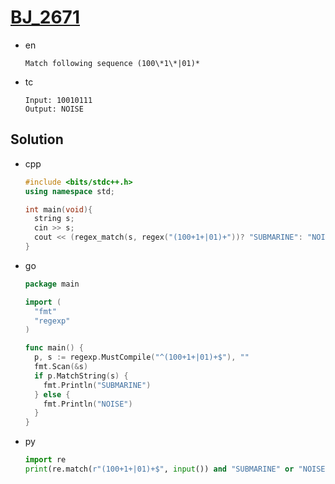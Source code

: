 # [BJ_2671](https://acmicpc.net/problem/2671)

* en

  ```en
  Match following sequence (100\*1\*|01)*
  ```

* tc

  ```tc
  Input: 10010111
  Output: NOISE
  ```

## Solution

* cpp

  ```cpp
  #include <bits/stdc++.h>
  using namespace std;

  int main(void){
    string s;
    cin >> s;
    cout << (regex_match(s, regex("(100+1+|01)+"))? "SUBMARINE": "NOISE");
  }
  ```

* go

  ```go
  package main

  import (
    "fmt"
    "regexp"
  )

  func main() {
    p, s := regexp.MustCompile("^(100+1+|01)+$"), ""
    fmt.Scan(&s)
    if p.MatchString(s) {
      fmt.Println("SUBMARINE")
    } else {
      fmt.Println("NOISE")
    }
  }
  ```

* py

  ```py
  import re
  print(re.match(r"(100+1+|01)+$", input()) and "SUBMARINE" or "NOISE")
  ```
